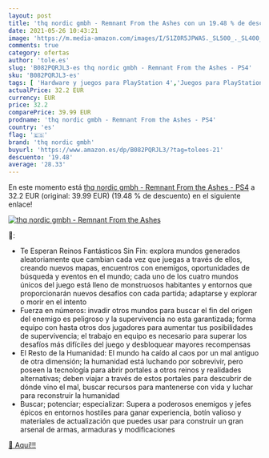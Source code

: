 ```yaml
---
layout: post
title: 'thq nordic gmbh - Remnant From the Ashes con un 19.48 % de descuento'
date: 2021-05-26 10:43:21
image: 'https://m.media-amazon.com/images/I/51Z0R5JPWAS._SL500_._SL400_.jpg'
comments: true
category: ofertas
author: 'tole.es'
slug: 'B082PQRJL3-es thq nordic gmbh - Remnant From the Ashes - PS4'
sku: 'B082PQRJL3-es'
tags: [ 'Hardware y juegos para PlayStation 4','Juegos para PlayStation 4','Videojuegos','ps4','thq nordic gmbh', ]
actualPrice: 32.2 EUR
currency: EUR
price: 32.2
comparePrice: 39.99 EUR
prodname: 'thq nordic gmbh - Remnant From the Ashes - PS4'
country: 'es'
flag: '🇪🇸'
brand: 'thq nordic gmbh'
buyurl: 'https://www.amazon.es/dp/B082PQRJL3/?tag=tolees-21'
descuento: '19.48'
average: '28.33'
---
```


En este momento está [thq nordic gmbh - Remnant From the Ashes - PS4](https://www.amazon.es/dp/B082PQRJL3/?tag=tolees-21) a 32.2 EUR (original: 39.99 EUR) (19.48 %  de descuento) en el siguiente enlace!

[![thq nordic gmbh - Remnant From the Ashes](https://m.media-amazon.com/images/I/51Z0R5JPWAS._SL500_._SL400_.jpg)](https://www.amazon.es/dp/B082PQRJL3/?tag=tolees-21)

🔎:

- Te Esperan Reinos Fantásticos Sin Fin: explora mundos generados aleatoriamente que cambian cada vez que juegas a través de ellos, creando nuevos mapas, encuentros con enemigos, oportunidades de búsqueda y eventos en el mundo; cada uno de los cuatro mundos únicos del juego está lleno de monstruosos habitantes y entornos que proporcionarán nuevos desafíos con cada partida; adaptarse y explorar o morir en el intento
- Fuerza en números: invadir otros mundos para buscar el fin del origen del enemigo es peligroso y la supervivencia no esta garantizada; forma equipo con hasta otros dos jugadores para aumentar tus posibilidades de supervivencia; el trabajo en equipo es necesario para superar los desafíos más difíciles del juego y desbloquear mayores recompensas
- El Resto de la Humanidad: El mundo ha caído al caos por un mal antiguo de otra dimensión; la humanidad está luchando por sobrevivir, pero poseen la tecnología para abrir portales a otros reinos y realidades alternativas; deben viajar a través de estos portales para descubrir de dónde vino el mal, buscar recursos para mantenerse con vida y luchar para reconstruir la humanidad
- Buscar; potenciar; especializar: Supera a poderosos enemigos y jefes épicos en entornos hostiles para ganar experiencia, botín valioso y materiales de actualización que puedes usar para construir un gran arsenal de armas, armaduras y modificaciones

[🛒 Aquí!!!](https://www.amazon.es/dp/B082PQRJL3/?tag=tolees-21)
